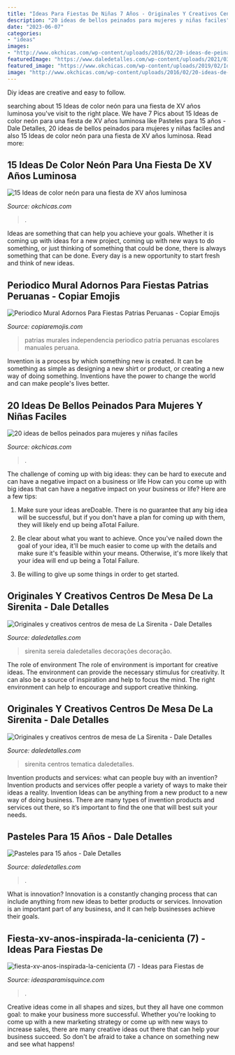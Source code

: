 ```yaml
---
title: "Ideas Para Fiestas De Niñas 7 Años - Originales Y Creativos Centros De Mesa De La Sirenita"
description: "20 ideas de bellos peinados para mujeres y niñas faciles"
date: "2023-06-07"
categories:
- "ideas"
images:
- "http://www.okchicas.com/wp-content/uploads/2016/02/20-ideas-de-peinados-recogidos-10.jpg"
featuredImage: "https://www.daledetalles.com/wp-content/uploads/2021/03/pastel-15-anos17.jpg"
featured_image: "https://www.okchicas.com/wp-content/uploads/2019/02/Ideas-para-una-fiesta-neon-3-467x700.jpg"
image: "http://www.okchicas.com/wp-content/uploads/2016/02/20-ideas-de-peinados-recogidos-10.jpg"
---
```



Diy ideas are creative and easy to follow.

	

		
searching about 15 Ideas de color neón para una fiesta de XV años luminosa you've visit to the right place. We have 7 Pics about 15 Ideas de color neón para una fiesta de XV años luminosa like Pasteles para 15 años - Dale Detalles, 20 ideas de bellos peinados para mujeres y niñas faciles and also 15 Ideas de color neón para una fiesta de XV años luminosa. Read more:
		
    
## 15 Ideas De Color Neón Para Una Fiesta De XV Años Luminosa

<img loading=lazy src="https://www.okchicas.com/wp-content/uploads/2019/02/Ideas-para-una-fiesta-neon-3-467x700.jpg" onerror="this.onerror=null;this.src='https://tse2.mm.bing.net/th?id=OIP.o7xQ5FPXQ_kJ12yLnKUtHQAAAA&amp;pid=15.1';" alt="15 Ideas de color neón para una fiesta de XV años luminosa">

_Source: okchicas.com_

>. 

	

Ideas are something that can help you achieve your goals. Whether it is coming up with ideas for a new project, coming up with new ways to do something, or just thinking of something that could be done, there is always something that can be done. Every day is a new opportunity to start fresh and think of new ideas.

    
## Periodico Mural Adornos Para Fiestas Patrias Peruanas - Copiar Emojis

<img loading=lazy src="https://i.pinimg.com/originals/8f/bc/24/8fbc2452586c5845cb0ff13f5ad107d8.jpg" onerror="this.onerror=null;this.src='https://tse4.mm.bing.net/th?id=OIP.wrvFvOFT191d_1gU-ET5OQHaE4&amp;pid=15.1';" alt="Periodico Mural Adornos Para Fiestas Patrias Peruanas - Copiar Emojis">

_Source: copiaremojis.com_

>patrias murales independencia periodico patria peruanas escolares manuales peruana. 

	

Invention is a process by which something new is created. It can be something as simple as designing a new shirt or product, or creating a new way of doing something. Inventions have the power to change the world and can make people's lives better.

    
## 20 Ideas De Bellos Peinados Para Mujeres Y Niñas Faciles

<img loading=lazy src="http://www.okchicas.com/wp-content/uploads/2016/02/20-ideas-de-peinados-recogidos-10.jpg" onerror="this.onerror=null;this.src='https://tse1.mm.bing.net/th?id=OIP.kEEoZ--KZetgABVJDqPXFgHaLF&amp;pid=15.1';" alt="20 ideas de bellos peinados para mujeres y niñas faciles">

_Source: okchicas.com_

>. 

	

The challenge of coming up with big ideas: they can be hard to execute and can have a negative impact on a business or life
How can you come up with big ideas that can have a negative impact on your business or life? Here are a few tips: 
1. Make sure your ideas areDoable. There is no guarantee that any big idea will be successful, but if you don't have a plan for coming up with them, they will likely end up being aTotal Failure. 

2. Be clear about what you want to achieve. Once you've nailed down the goal of your idea, it'll be much easier to come up with the details and make sure it's feasible within your means. Otherwise, it's more likely that your idea will end up being a Total Failure. 

3. Be willing to give up some things in order to get started.

    
## Originales Y Creativos Centros De Mesa De La Sirenita - Dale Detalles

<img loading=lazy src="https://i0.wp.com/www.daledetalles.com/wp-content/uploads/2016/08/centro-de-mesa-sirenita19.jpg" onerror="this.onerror=null;this.src='https://tse3.mm.bing.net/th?id=OIP.VarjmF5VUNn0IrszwIHelgHaLH&amp;pid=15.1';" alt="Originales y creativos centros de mesa de La Sirenita - Dale Detalles">

_Source: daledetalles.com_

>sirenita sereia daledetalles decorações decoração. 

	

The role of environment
The role of environment is important for creative ideas. The environment can provide the necessary stimulus for creativity. It can also be a source of inspiration and help to focus the mind. The right environment can help to encourage and support creative thinking.

    
## Originales Y Creativos Centros De Mesa De La Sirenita - Dale Detalles

<img loading=lazy src="https://i0.wp.com/www.daledetalles.com/wp-content/uploads/2016/08/centro-de-mesa-sirenita20.jpg" onerror="this.onerror=null;this.src='https://tse2.mm.bing.net/th?id=OIP.a1il_V21XWEtUXSjdosRcAHaJF&amp;pid=15.1';" alt="Originales y creativos centros de mesa de La Sirenita - Dale Detalles">

_Source: daledetalles.com_

>sirenita centros tematica daledetalles. 

	

Invention products and services: what can people buy with an invention?
Invention products and services offer people a variety of ways to make their ideas a reality. Invention Ideas can be anything from a new product to a new way of doing business. There are many types of invention products and services out there, so it’s important to find the one that will best suit your needs.

    
## Pasteles Para 15 Años - Dale Detalles

<img loading=lazy src="https://www.daledetalles.com/wp-content/uploads/2021/03/pastel-15-anos17.jpg" onerror="this.onerror=null;this.src='https://tse3.mm.bing.net/th?id=OIP.tqwVWn_z0gWrt14I3aK-nQHaEj&amp;pid=15.1';" alt="Pasteles para 15 años - Dale Detalles">

_Source: daledetalles.com_

>. 

	

What is innovation?
Innovation is a constantly changing process that can include anything from new ideas to better products or services. Innovation is an important part of any business, and it can help businesses achieve their goals.

    
## Fiesta-xv-anos-inspirada-la-cenicienta (7) - Ideas Para Fiestas De

<img loading=lazy src="https://ideasparamisquince.com/wp-content/uploads/2017/03/fiesta-xv-anos-inspirada-la-cenicienta-7.jpg" onerror="this.onerror=null;this.src='https://tse2.mm.bing.net/th?id=OIP.o56q2UmiqFlNuQUh-OS_CQHaJ4&amp;pid=15.1';" alt="fiesta-xv-anos-inspirada-la-cenicienta (7) - Ideas para Fiestas de">

_Source: ideasparamisquince.com_

>. 

	

Creative ideas come in all shapes and sizes, but they all have one common goal: to make your business more successful. Whether you're looking to come up with a new marketing strategy or come up with new ways to increase sales, there are many creative ideas out there that can help your business succeed. So don't be afraid to take a chance on something new and see what happens!

